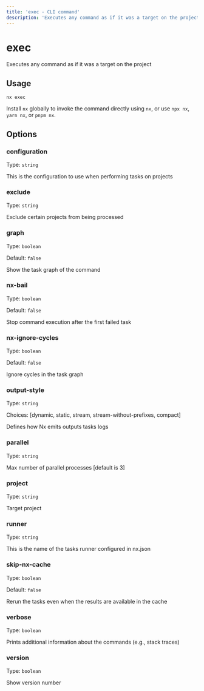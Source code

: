 ```yaml
---
title: 'exec - CLI command'
description: 'Executes any command as if it was a target on the project'
---
```


# exec

Executes any command as if it was a target on the project

## Usage

```shell
nx exec
```

Install `nx` globally to invoke the command directly using `nx`, or use `npx nx`, `yarn nx`, or `pnpm nx`.

## Options

### configuration

Type: `string`

This is the configuration to use when performing tasks on projects

### exclude

Type: `string`

Exclude certain projects from being processed

### graph

Type: `boolean`

Default: `false`

Show the task graph of the command

### nx-bail

Type: `boolean`

Default: `false`

Stop command execution after the first failed task

### nx-ignore-cycles

Type: `boolean`

Default: `false`

Ignore cycles in the task graph

### output-style

Type: `string`

Choices: [dynamic, static, stream, stream-without-prefixes, compact]

Defines how Nx emits outputs tasks logs

### parallel

Type: `string`

Max number of parallel processes [default is 3]

### project

Type: `string`

Target project

### runner

Type: `string`

This is the name of the tasks runner configured in nx.json

### skip-nx-cache

Type: `boolean`

Default: `false`

Rerun the tasks even when the results are available in the cache

### verbose

Type: `boolean`

Prints additional information about the commands (e.g., stack traces)

### version

Type: `boolean`

Show version number
